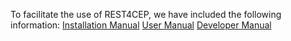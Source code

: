 To facilitate the use of REST4CEP, we have included the following information:
[Installation Manual](Installation_Manual.md)
[User Manual](User_Manual.md)
[Developer Manual](Developer_Manual.md)